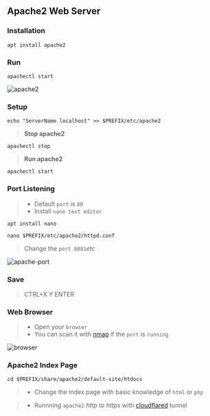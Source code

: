 ## Apache2 Web Server

### Installation
```
apt install apache2
```

### Run
```
apachectl start
```
![apache2](https://i.ibb.co/ZH9CRvR/apache2.jpg)


### Setup
```
echo "ServerName localhost" >> $PREFIX/etc/apache2
```

> __Stop apache2__
```
apachectl stop
```

> __Run apache2__
```
apachectl start
```

### Port Listening

>* Default `port` is `80`
>* Install `nano text editor`

```
apt install nano
```
```
nano $PREFIX/etc/apache2/httpd.conf
```

> Change the `port 8081`_etc_

![apache-port](https://i.ibb.co/F8JZFKd/apacheport.jpg)

### Save

> CTRL+X Y ENTER


### Web Browser

>* Open your `browser`
>* You can scan it with [nmap](../nmap) if the `port` is `running`

![browser](https://i.ibb.co/T8KVJRc/browser.jpg)

### Apache2 Index Page
```
cd $PREFIX/share/apache2/default-site/htdocs
```
>* Change the index page with basic knowledge of `html` or `php`

>* Runnning `apache2` _http_ to _https_ with [cloudflared](../cloudflared) tunnel
